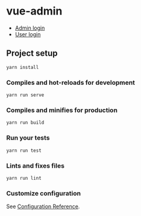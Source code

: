 # vue-admin

- [Admin login](https://focused-meninsky-999774.netlify.com/adminlogin)
- [User login](https://focused-meninsky-999774.netlify.com//login)

## Project setup

```
yarn install
```

### Compiles and hot-reloads for development

```
yarn run serve
```

### Compiles and minifies for production

```
yarn run build
```

### Run your tests

```
yarn run test
```

### Lints and fixes files

```
yarn run lint
```

### Customize configuration

See [Configuration Reference](https://cli.vuejs.org/config/).

